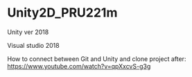 # Unity2D_PRU221m

Unity ver 2018

Visual studio 2018

How to connect between Git and Unity and clone project after: 
https://www.youtube.com/watch?v=qpXxcvS-g3g

